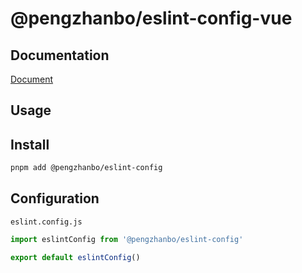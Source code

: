 # @pengzhanbo/eslint-config-vue

## Documentation

[Document](https://github.com/pengzhanbo/configs/tree/main/docs/eslint.md)

## Usage

## Install

```bash
pnpm add @pengzhanbo/eslint-config
```

## Configuration

`eslint.config.js`
```js
import eslintConfig from '@pengzhanbo/eslint-config'

export default eslintConfig()
```
